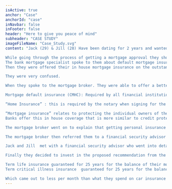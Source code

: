 ```yaml
---
isActive: true
anchor: "Case"
anchorId: "case"
inNavbar: false
inFooter: false
header: "Here to give you peace of mind"
subheader: "CASE STUDY"
imageFileName: "Case_Study.svg"
content: "Jack (29) & Jill (28) Have been dating for 2 years and wanted to move in together but didn’t want to pay somebody else’s mortgage in the form of paying rent. So they decide to invest in condo together. Their parents both approved of their decision to invest together but warned them to protect themselves and always be prepared for the worst case scenario.

While going through the process of getting a mortgage approval they shopped around at a couple banks and a mortgage brokerage for rates.
The bank mortgage specialist spoke to them about default mortgage insurance (CMHC), should they put less than 20% down payment.
Then they were offered their in house mortgage insurance on the outstanding balance of the mortgage should anything happen to either of them in terms of unexpected death, critical illness and disability.

They were very confused.

When they spoke to the mortgage broker. They were able to offer a better rate on the mortgage and better service in terms of walking them through the different steps in their first home purchase. This clarified the 3 different types of insurances that are involved in the purchase of a property.

Mortgage default insurance (CMHC): Required by all financial institutions in Canada for mortgage loans with less than 20% down payment. To protect the Canadian economy from a mortgage crisis should people default on their mortgage payments.

“Home Insurance” : this is required by the notary when signing for the mortgage. Proof of insurance is mandatory. This is fire, theft, vandalism and liability insurance should anything happen to physical property and its contents.

“Mortgage insurance” relates to protecting the individual owners of the property and the liability they have taken on in the form of a mortgage to be able to purchase the property.
Banks offer this in house coverage that is more similar to credit protection that basically protects the creditor (the bank) more than the clients taking the mortgage.

The mortgage broker went on to explain that getting personal insurance is a much better option. And they should explore this with a professional.

The mortgage broker then referred them to a financial security advisor to discuss how personally owned insurance to protect the mortgage is much more comprehensive and tailored to your overall financial situation.

Jack and Jill  met with a financial security advisor who went into detail about the difference between bank mortgage insurance and personally owed insurance and at the same time they saw the value in the big picture. After a discovery meeting, the financial security advisor made some solid recommendations that gave them piece of mind with their recent investment. Knowing they are both fully covered should anything happen to them and their ability to pay their mortgage.

Finally they decided to invest in the proposed recommendation from the financial security advisor recommended by their mortgage broker.

Term life insurance guaranteed for 25 years for the balance of their mortgage
Term critical illness insurance  guaranteed for 25 years for the balance of their mortgage

Which came out to less per month than what they spend on car insurance!"
---
```

